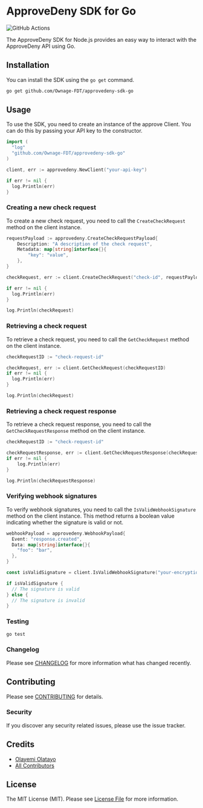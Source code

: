 # ApproveDeny SDK for Go

![GitHub Actions](https://github.com/Ownage-FDT/approvedeny-sdk-go/actions/workflows/run-tests.yml/badge.svg)

The ApproveDeny SDK for Node.js provides an easy way to interact with the ApproveDeny API using Go.

## Installation
You can install the SDK using the `go get` command.

```bash
go get github.com/Ownage-FDT/approvedeny-sdk-go
```

## Usage
To use the SDK, you need to create an instance of the approve Client. You can do this by passing your API key to the constructor.

```go
import (
  "log"
  "github.com/Ownage-FDT/approvedeny-sdk-go"
)

client, err := approvedeny.NewClient("your-api-key")

if err != nil {
  log.Println(err)
}
```

### Creating a new check request
To create a new check request, you need to call the `CreateCheckRequest` method on the client instance.
```go
requestPayload := approvedeny.CreateCheckRequestPayload{
    Description: "A description of the check request",
    Metadata: map[string]interface{}{
        "key": "value",
    },
}

checkRequest, err := client.CreateCheckRequest("check-id", requestPayload)

if err != nil {
  log.Println(err)
}

log.Println(checkRequest)
```

### Retrieving a check request
To retrieve a check request, you need to call the `GetCheckRequest` method on the client instance.
```go
checkRequestID := "check-request-id"

checkRequest, err := client.GetCheckRequest(checkRequestID)
if err != nil {
  log.Println(err)
}

log.Println(checkRequest)
```

### Retrieving a check request response
To retrieve a check request response, you need to call the `GetCheckRequestResponse` method on the client instance.
```go
checkRequestID := "check-request-id"

checkRequestResponse, err := client.GetCheckRequestResponse(checkRequestID)
if err != nil {
	log.Println(err)
}

log.Println(checkRequestResponse)
```

### Verifying webhook signatures
To verify webhook signatures, you need to call the `IsValidWebhookSignature` method on the client instance. This method returns a boolean value indicating whether the signature is valid or not.

```go
webhookPayload = approvedeny.WebhookPayload{
  Event: "response.created",
  Data: map[string]interface{}{
    "foo": "bar",
  },
}

const isValidSignature = client.IsValidWebhookSignature("your-encryption-key", "signature", webhookPayload);

if isValidSignature {
  // The signature is valid
} else {
  // The signature is invalid
}
```

### Testing

```bash
go test
```

### Changelog

Please see [CHANGELOG](CHANGELOG.md) for more information what has changed recently.

## Contributing

Please see [CONTRIBUTING](CONTRIBUTING.md) for details.

### Security

If you discover any security related issues, please use the issue tracker.

## Credits

-   [Olayemi Olatayo](https://github.com/iamolayemi)
-   [All Contributors](../../contributors)

## License

The MIT License (MIT). Please see [License File](LICENSE.md) for more information.
